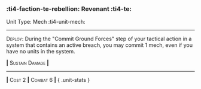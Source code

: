 ### :ti4-faction-te-rebellion: **Revenant** :ti4-te:

Unit Type: Mech :ti4-unit-mech:

---

<span style="font-variant:small-caps;">Deploy</span>: During the "Commit Ground Forces" step of your tactical action in a system that contains an active breach, you may commit 1 mech, even if you have no units in the system.

__|__ <span style="font-variant:small-caps;">Sustain Damage</span> __|__

---

__|__ <span style="font-variant:small-caps;">Cost 2</span> __|__ <span style="font-variant:small-caps;">Combat 6</span> __|__
{ .unit-stats }
